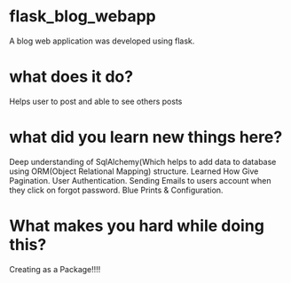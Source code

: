 # flask_blog_webapp
A blog web application was developed using flask.

# what does it do?
Helps user to post and able to see others posts
# what did you learn new things here?
Deep understanding of SqlAlchemy(Which helps to add data to database using ORM(Object Relational Mapping) structure.
Learned How Give Pagination.
User Authentication.
Sending Emails to users account when they click on forgot password.
Blue Prints & Configuration.

# What makes you hard while doing this?
Creating as a Package!!!!

